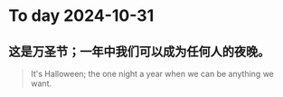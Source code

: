 
# To day 2024-10-31


## 这是万圣节；一年中我们可以成为任何人的夜晚。
> It's Halloween; the one night a year when we can be anything we want.

    